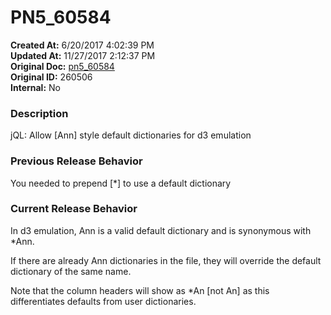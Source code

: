 # PN5_60584

**Created At:** 6/20/2017 4:02:39 PM  
**Updated At:** 11/27/2017 2:12:37 PM  
**Original Doc:** [pn5_60584](https://docs.jbase.com/36526-5-6-2-release-notes/pn5_60584)  
**Original ID:** 260506  
**Internal:** No  


### Description

jQL: Allow [Ann] style default dictionaries for d3 emulation



### Previous Release Behavior

You needed to prepend [\*] to use a default dictionary



### Current Release Behavior

In d3 emulation, Ann is a valid default dictionary and is synonymous with \*Ann.

If there are already Ann dictionaries in the file, they will override the default dictionary of the same name.

Note that the column headers will show as \*An [not An] as this differentiates defaults from user dictionaries.

